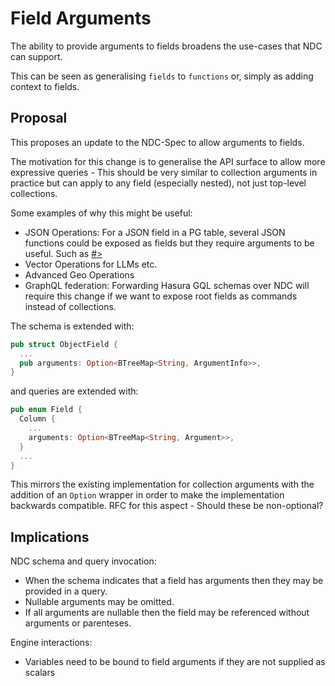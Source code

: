# Field Arguments

The ability to provide arguments to fields broadens the use-cases that NDC can support.

This can be seen as generalising `fields` to `functions` or, simply as adding context to fields.

## Proposal

This proposes an update to the NDC-Spec to allow arguments to fields.

The motivation for this change is to generalise the API surface to allow more expressive queries - This should be very similar to collection arguments in practice but can apply to any field (especially nested), not just top-level collections.

Some examples of why this might be useful:

* JSON Operations: For a JSON field in a PG table, several JSON functions could be exposed as fields but they require arguments to be useful. Such as [#>](https://www.postgresql.org/docs/9.3/functions-json.html)
* Vector Operations for LLMs etc.
* Advanced Geo Operations
* GraphQL federation: Forwarding Hasura GQL schemas over NDC will require this change if we want to expose root fields as commands instead of collections.

The schema is extended with:

```rust
pub struct ObjectField {
  ...
  pub arguments: Option<BTreeMap<String, ArgumentInfo>>,
}
```

and queries are extended with:

```rust
pub enum Field {
  Column {
    ...
    arguments: Option<BTreeMap<String, Argument>>,
  }
  ...
}
```

This mirrors the existing implementation for collection arguments with the
addition of an `Option` wrapper in order to make the implementation backwards
compatible. RFC for this aspect - Should these be non-optional?

## Implications

NDC schema and query invocation:

* When the schema indicates that a field has arguments then they may be provided in a query.
* Nullable arguments may be omitted.
* If all arguments are nullable then the field may be referenced without arguments or parenteses.

Engine interactions:

* Variables need to be bound to field arguments if they are not supplied as scalars

